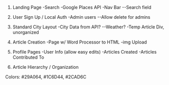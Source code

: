 1) Landing Page
  -Search
  -Google Places API
  -Nav Bar
    --Search field

2) User Sign Up / Local Auth
  -Admin users
    --Allow delete for admins

3) Standard City Layout
  -City Data from API?
    --Weather?
  -Temp Article Div, unorganized

4) Article Creation
  -Page w/ Word Processor to HTML
  -img Upload

5) Profile Pages
  -User Info (allow easy edits)
  -Articles Created
  -Articles Contributed To

6) Article Hierarchy / Organization

Colors: #29A064, #1C6D44, #2CAD6C

